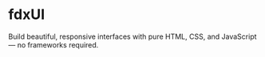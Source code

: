 # fdxUI
Build beautiful, responsive interfaces with pure HTML, CSS, and JavaScript — no frameworks required.
